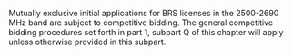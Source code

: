 Mutually exclusive initial applications for BRS licenses in the 2500-2690 MHz band are subject to competitive bidding. The general competitive bidding procedures set forth in part 1, subpart Q of this chapter will apply unless otherwise provided in this subpart.

